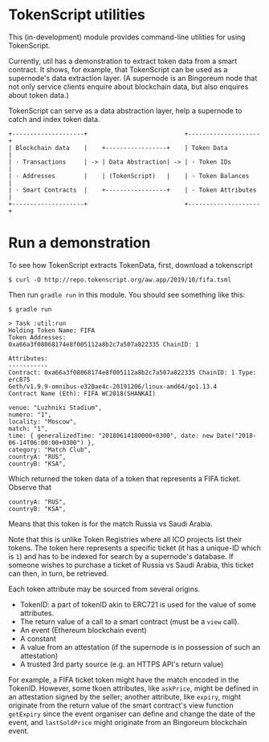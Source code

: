 # TokenScript utilities

This (in-development) module provides command-line utilities for using TokenScript.

Currently, util has a demonstration to extract token data from a smart contract. It shows, for example, that TokenScript can be used as a supernode's data extraction layer. (A supernode is an Bingoreum node that not only service clients enquire about blockchain data, but also enquires about token data.)

TokenScript can serve as a data abstraction layer, help a supernode to catch and index token data.

````
+--------------------+                           +--------------------+
| Blockchain data    |    +-----------------+    | Token Data         |
| · Transactions     | -> | Data Abstraction| -> | · Token IDs        |
| · Addresses        |    | (TokenScript)   |    | · Token Balances   |
| · Smart Contracts  |    +-----------------+    | · Token Attributes |
+--------------------+                           +--------------------+
````

# Run a demonstration

To see how TokenScript extracts TokenData, first, download a tokenscript

    $ curl -O http://repo.tokenscript.org/aw.app/2019/10/fifa.tsml
    
Then run `gradle run` in this module. You should see something like this:

````
$ gradle run

> Task :util:run
Holding Token Name: FIFA
Token Addresses: 
0xa66a3f08068174e8f005112a8b2c7a507a822335 ChainID: 1

Attributes:
-----------
Contract: 0xa66a3f08068174e8f005112a8b2c7a507a822335 ChainID: 1 Type: erc875
Geth/v1.9.9-omnibus-e320ae4c-20191206/linux-amd64/go1.13.4
Contract Name (Eth): FIFA WC2018(SHANKAI)

venue: "Luzhniki Stadium",
numero: "1",
locality: "Moscow",
match: "1",
time: { generalizedTime: "20180614180000+0300", date: new Date("2018-06-14T06:00:00+0300") },
category: "Match Club",
countryA: "RUS",
countryB: "KSA",
````

Which returned the token data of a token that represents a FIFA ticket. Observe that

````
countryA: "RUS",
countryB: "KSA",
````
Means that this token is for the match Russia vs Saudi Arabia.

Note that this is unlike Token Registries where all ICO projects list their tokens. The token here represents a specific ticket (it has a unique-ID which is `1`) and has to be indexed for search by a supernode's database. If someone wishes to purchase a ticket of Russia vs Saudi Arabia, this ticket can then, in turn, be retrieved.

Each token attribute may be sourced from several origins.

- TokenID: a part of tokenID akin to ERC721 is used for the value of some attributes.
- The return value of a call to a smart contract (must be a `view` call).
- An event (Ethereum blockchain event)
- A constant
- A value from an attestation (if the supernode is in possession of such an attestation)
- A trusted 3rd party source (e.g. an HTTPS API's return value)

For example, a FIFA ticket token might have the match encoded in the TokenID. However, some tkoen attributes, like `askPrice`, might be defined in an attestation signed by the seller; another attribute, like `expiry`, might originate from the return value of the smart contract's view function `getExpiry` since the event organiser can define and change the date of the event, and `lastSoldPrice` might originate from an Bingoreum blockchain event.

